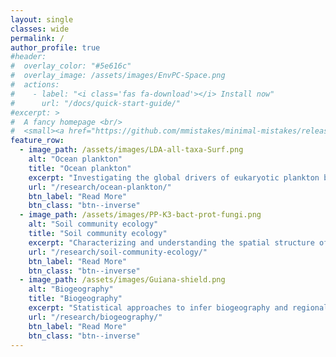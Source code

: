 ```yaml
---
layout: single
classes: wide
permalink: /
author_profile: true
#header:
#  overlay_color: "#5e616c"
#  overlay_image: /assets/images/EnvPC-Space.png
#  actions:
#    - label: "<i class='fas fa-download'></i> Install now"
#      url: "/docs/quick-start-guide/"
#excerpt: >
#  A fancy homepage <br/>
#  <small><a href="https://github.com/mmistakes/minimal-mistakes/releases/tag/4.17.1">Latest release v4.17.1</a></small>
feature_row:
  - image_path: /assets/images/LDA-all-taxa-Surf.png
    alt: "Ocean plankton"
    title: "Ocean plankton"
    excerpt: "Investigating the global drivers of eukaryotic plankton biogeography in the sunlit ocean"
    url: "/research/ocean-plankton/"
    btn_label: "Read More"
    btn_class: "btn--inverse"
  - image_path: /assets/images/PP-K3-bact-prot-fungi.png
    alt: "Soil community ecology"
    title: "Soil community ecology"
    excerpt: "Characterizing and understanding the spatial structure of soil biodiversity."
    url: "/research/soil-community-ecology/"
    btn_label: "Read More"
    btn_class: "btn--inverse"
  - image_path: /assets/images/Guiana-shield.png
    alt: "Biogeography"
    title: "Biogeography"
    excerpt: "Statistical approaches to infer biogeography and regional diversity from large ecological datasets."
    url: "/research/biogeography/"
    btn_label: "Read More"
    btn_class: "btn--inverse"
---
```



